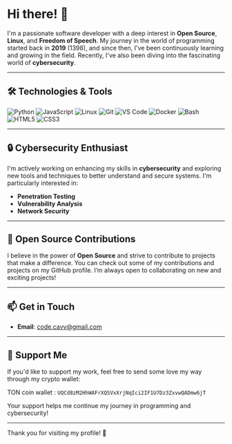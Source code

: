 # Hi there! 👋

I'm a passionate software developer with a deep interest in **Open Source**, **Linux**, and **Freedom of Speech**. My journey in the world of programming started back in **2019** (1398), and since then, I've been continuously learning and growing in the field. Recently, I've also been diving into the fascinating world of **cybersecurity**.

---

## 🛠️ Technologies & Tools

![Python](https://img.shields.io/badge/-Python-3776AB?style=flat-square&logo=python&logoColor=white)
![JavaScript](https://img.shields.io/badge/-JavaScript-F7DF1E?style=flat-square&logo=javascript&logoColor=black)
![Linux](https://img.shields.io/badge/-Linux-FCC624?style=flat-square&logo=linux&logoColor=black)
![Git](https://img.shields.io/badge/-Git-F05032?style=flat-square&logo=git&logoColor=white)
![VS Code](https://img.shields.io/badge/-VS%20Code-007ACC?style=flat-square&logo=visual-studio-code&logoColor=white)
![Docker](https://img.shields.io/badge/-Docker-2496ED?style=flat-square&logo=docker&logoColor=white)
![Bash](https://img.shields.io/badge/-Bash-4EAA25?style=flat-square&logo=gnu-bash&logoColor=white)
![HTML5](https://img.shields.io/badge/-HTML5-E34F26?style=flat-square&logo=html5&logoColor=white)
![CSS3](https://img.shields.io/badge/-CSS3-1572B6?style=flat-square&logo=css3&logoColor=white)

---

## 🔒 Cybersecurity Enthusiast

I'm actively working on enhancing my skills in **cybersecurity** and exploring new tools and techniques to better understand and secure systems. I'm particularly interested in:

- **Penetration Testing**
- **Vulnerability Analysis**
- **Network Security**

---

## 🌱 Open Source Contributions

I believe in the power of **Open Source** and strive to contribute to projects that make a difference. You can check out some of my contributions and projects on my GitHub profile. I’m always open to collaborating on new and exciting projects!

---

## 📫 Get in Touch

- **Email**: code.cavv@gmail.com

---

## 💖 Support Me

If you'd like to support my work, feel free to send some love my way through my crypto wallet:

TON coin wallet  : `UQCd8zM2HhWAFrXQSVxXrjNqIci2IF1U7Dz3ZxvwQADmw6jT` 

Your support helps me continue my journey in programming and cybersecurity!

---

Thank you for visiting my profile! 🙏
